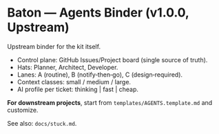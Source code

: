 # Baton — Agents Binder (v1.0.0, Upstream)

Upstream binder for the kit itself.

- Control plane: GitHub Issues/Project board (single source of truth).
- Hats: Planner, Architect, Developer.
- Lanes: A (routine), B (notify‑then‑go), C (design‑required).
- Context classes: small / medium / large.
- AI profile per ticket: thinking | fast | cheap.

**For downstream projects**, start from `templates/AGENTS.template.md` and customize.

See also: `docs/stuck.md`.
